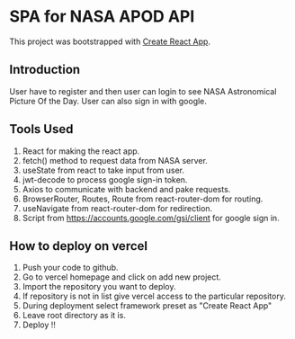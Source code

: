 # SPA for NASA APOD API

This project was bootstrapped with [Create React App](https://github.com/facebook/create-react-app).

## Introduction 

User have to register and then user can login to see NASA Astronomical Picture Of the Day.
User can also sign in with google.

## Tools Used

1. React for making the react app.
2. fetch() method to request data from NASA server.
3. useState from react to take input from user.
4. jwt-decode to process google sign-in token.
5. Axios to communicate with backend and pake requests.
6. BrowserRouter, Routes, Route from react-router-dom for routing.
7. useNavigate from react-router-dom for redirection.
8. Script from https://accounts.google.com/gsi/client for google sign in.

## How to deploy on vercel

1. Push your code to github.
2. Go to vercel homepage and click on add new project.
3. Import the repository you want to deploy.
4. If repository is not in list give vercel access to the particular repository.
5. During deployment select framework preset as "Create React App"
6. Leave root directory as it is.
7. Deploy !!
